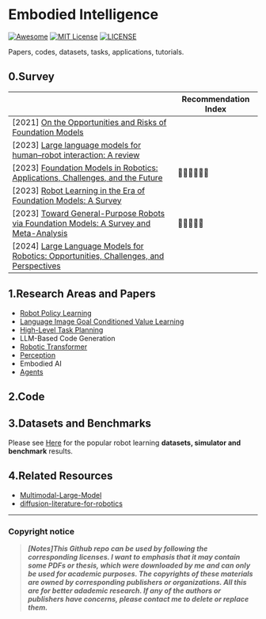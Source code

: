 # Embodied Intelligence

[![Awesome](https://awesome.re/badge.svg)](https://awesome.re) [![MIT License](https://img.shields.io/badge/license-MIT-green.svg)](https://opensource.org/licenses/MIT) [![LICENSE](https://img.shields.io/badge/license-Anti%20996-blue.svg)](https://github.com/996icu/996.ICU/blob/master/LICENSE)

Papers, codes, datasets, tasks, applications, tutorials.



## 0.Survey

|                                                              | Recommendation Index                       |
| ------------------------------------------------------------ | ------------------------------------------ |
| [2021] [On the Opportunities and Risks of Foundation Models](https://arxiv.org/abs/2108.07258) |                                            |
| [2023] [Large language models for human–robot interaction: A review](https://www.sciencedirect.com/science/article/pii/S2667379723000451) |                                            |
| [2023] [Foundation Models in Robotics: Applications, Challenges, and the Future](https://arxiv.org/abs/2312.07843) | :star2::star2::star2::star2::star2::star2: |
| [2023] [Robot Learning in the Era of Foundation Models: A Survey](https://arxiv.org/abs/2311.14379) |                                            |
| [2023] [Toward General-Purpose Robots via Foundation Models: A Survey and Meta-Analysis](https://arxiv.org/abs/2312.08782) | :star2::star2::star2::star2::star2:        |
| [2024] [Large Language Models for Robotics: Opportunities, Challenges, and Perspectives](https://arxiv.org/abs/2401.04334) |                                            |



## 1.Research Areas and Papers

- [Robot Policy Learning](https://github.com/Evan-wyl/Robot-Learning/blob/master/ei/papers/rpl.md)
- [Language Image Goal Conditioned Value Learning](https://github.com/Evan-wyl/Robot-Learning/blob/master/ei/papers/ligcvl.md)
- [High-Level Task Planning](https://github.com/Evan-wyl/Robot-Learning/blob/master/ei/papers/hltp.md)
- LLM-Based Code Generation
- [Robotic Transformer](https://github.com/Evan-wyl/Robot-Learning/blob/master/ei/papers/rt.md)
- [Perception](https://github.com/Evan-wyl/Robot-Learning/blob/master/ei/papers/perception.md)
- Embodied AI
- [Agents](https://github.com/Evan-wyl/Robot-Learning/blob/master/ei/papers/agents.md)



## 2.Code





## 3.Datasets and Benchmarks

Please see [Here](https://github.com/Evan-wyl/Robot-Learning/tree/master/ei/data) for the popular robot learning **datasets, simulator and benchmark** results.



## 4.Related Resources

- [Multimodal-Large-Model](https://github.com/Evan-wyl/Multimodal-Large-Model)
- [diffusion-literature-for-robotics](https://github.com/mbreuss/diffusion-literature-for-robotics)



------

### Copyright notice

> ***[Notes]This Github repo can be used by following the corresponding licenses. I want to emphasis that it may contain some PDFs or thesis, which were downloaded by me and can only be used for academic purposes. The copyrights of these materials are owned by corresponding publishers or organizations. All this are for better adademic research. If any of the authors or publishers have concerns, please contact me to delete or replace them.***